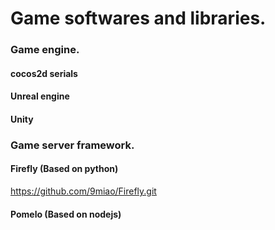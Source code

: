Game softwares and libraries.
====

### Game engine.

#### cocos2d serials

#### Unreal engine

#### Unity

### Game server framework.

#### Firefly (Based on python)
https://github.com/9miao/Firefly.git

#### Pomelo (Based on nodejs)





